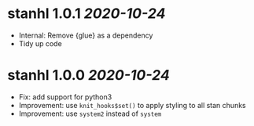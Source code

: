 # stanhl 1.0.1 _2020-10-24_
  * Internal: Remove {glue} as a dependency
  * Tidy up code

# stanhl 1.0.0 _2020-10-24_
  * Fix: add support for python3
  * Improvement: use `knit_hooks$set()` to apply styling to all stan chunks
  * Improvement: use `system2` instead of `system`

